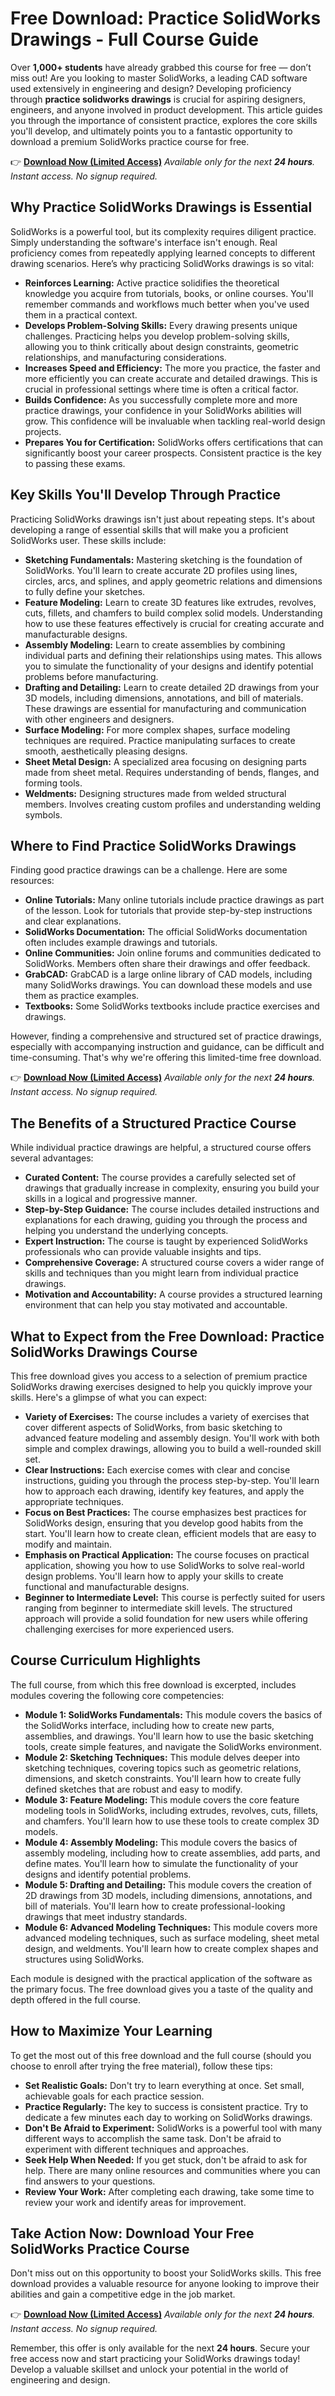 # Free Download: Practice SolidWorks Drawings - Full Course Guide

Over **1,000+ students** have already grabbed this course for free — don’t miss out!
Are you looking to master SolidWorks, a leading CAD software used extensively in engineering and design? Developing proficiency through **practice solidworks drawings** is crucial for aspiring designers, engineers, and anyone involved in product development. This article guides you through the importance of consistent practice, explores the core skills you'll develop, and ultimately points you to a fantastic opportunity to download a premium SolidWorks practice course for free.

👉 [**Download Now (Limited Access)**](https://udemywork.com/practice-solidworks-drawings)
_Available only for the next **24 hours**. Instant access. No signup required._

## Why Practice SolidWorks Drawings is Essential

SolidWorks is a powerful tool, but its complexity requires diligent practice. Simply understanding the software's interface isn't enough. Real proficiency comes from repeatedly applying learned concepts to different drawing scenarios. Here’s why practicing SolidWorks drawings is so vital:

*   **Reinforces Learning:** Active practice solidifies the theoretical knowledge you acquire from tutorials, books, or online courses. You'll remember commands and workflows much better when you've used them in a practical context.
*   **Develops Problem-Solving Skills:** Every drawing presents unique challenges. Practicing helps you develop problem-solving skills, allowing you to think critically about design constraints, geometric relationships, and manufacturing considerations.
*   **Increases Speed and Efficiency:** The more you practice, the faster and more efficiently you can create accurate and detailed drawings. This is crucial in professional settings where time is often a critical factor.
*   **Builds Confidence:** As you successfully complete more and more practice drawings, your confidence in your SolidWorks abilities will grow. This confidence will be invaluable when tackling real-world design projects.
*   **Prepares You for Certification:** SolidWorks offers certifications that can significantly boost your career prospects. Consistent practice is the key to passing these exams.

## Key Skills You'll Develop Through Practice

Practicing SolidWorks drawings isn't just about repeating steps. It's about developing a range of essential skills that will make you a proficient SolidWorks user. These skills include:

*   **Sketching Fundamentals:** Mastering sketching is the foundation of SolidWorks. You'll learn to create accurate 2D profiles using lines, circles, arcs, and splines, and apply geometric relations and dimensions to fully define your sketches.
*   **Feature Modeling:** Learn to create 3D features like extrudes, revolves, cuts, fillets, and chamfers to build complex solid models. Understanding how to use these features effectively is crucial for creating accurate and manufacturable designs.
*   **Assembly Modeling:** Learn to create assemblies by combining individual parts and defining their relationships using mates. This allows you to simulate the functionality of your designs and identify potential problems before manufacturing.
*   **Drafting and Detailing:** Learn to create detailed 2D drawings from your 3D models, including dimensions, annotations, and bill of materials. These drawings are essential for manufacturing and communication with other engineers and designers.
*   **Surface Modeling:** For more complex shapes, surface modeling techniques are required. Practice manipulating surfaces to create smooth, aesthetically pleasing designs.
*   **Sheet Metal Design:** A specialized area focusing on designing parts made from sheet metal. Requires understanding of bends, flanges, and forming tools.
*   **Weldments:** Designing structures made from welded structural members. Involves creating custom profiles and understanding welding symbols.

## Where to Find Practice SolidWorks Drawings

Finding good practice drawings can be a challenge. Here are some resources:

*   **Online Tutorials:** Many online tutorials include practice drawings as part of the lesson. Look for tutorials that provide step-by-step instructions and clear explanations.
*   **SolidWorks Documentation:** The official SolidWorks documentation often includes example drawings and tutorials.
*   **Online Communities:** Join online forums and communities dedicated to SolidWorks. Members often share their drawings and offer feedback.
*   **GrabCAD:** GrabCAD is a large online library of CAD models, including many SolidWorks drawings. You can download these models and use them as practice examples.
*   **Textbooks:** Some SolidWorks textbooks include practice exercises and drawings.

However, finding a comprehensive and structured set of practice drawings, especially with accompanying instruction and guidance, can be difficult and time-consuming. That's why we're offering this limited-time free download.

👉 [**Download Now (Limited Access)**](https://udemywork.com/practice-solidworks-drawings)
_Available only for the next **24 hours**. Instant access. No signup required._

## The Benefits of a Structured Practice Course

While individual practice drawings are helpful, a structured course offers several advantages:

*   **Curated Content:** The course provides a carefully selected set of drawings that gradually increase in complexity, ensuring you build your skills in a logical and progressive manner.
*   **Step-by-Step Guidance:** The course includes detailed instructions and explanations for each drawing, guiding you through the process and helping you understand the underlying concepts.
*   **Expert Instruction:** The course is taught by experienced SolidWorks professionals who can provide valuable insights and tips.
*   **Comprehensive Coverage:** A structured course covers a wider range of skills and techniques than you might learn from individual practice drawings.
*   **Motivation and Accountability:** A course provides a structured learning environment that can help you stay motivated and accountable.

## What to Expect from the Free Download: Practice SolidWorks Drawings Course

This free download gives you access to a selection of premium practice SolidWorks drawing exercises designed to help you quickly improve your skills. Here's a glimpse of what you can expect:

*   **Variety of Exercises:** The course includes a variety of exercises that cover different aspects of SolidWorks, from basic sketching to advanced feature modeling and assembly design. You'll work with both simple and complex drawings, allowing you to build a well-rounded skill set.
*   **Clear Instructions:** Each exercise comes with clear and concise instructions, guiding you through the process step-by-step. You'll learn how to approach each drawing, identify key features, and apply the appropriate techniques.
*   **Focus on Best Practices:** The course emphasizes best practices for SolidWorks design, ensuring that you develop good habits from the start. You'll learn how to create clean, efficient models that are easy to modify and maintain.
*   **Emphasis on Practical Application:** The course focuses on practical application, showing you how to use SolidWorks to solve real-world design problems. You'll learn how to apply your skills to create functional and manufacturable designs.
*   **Beginner to Intermediate Level:** This course is perfectly suited for users ranging from beginner to intermediate skill levels. The structured approach will provide a solid foundation for new users while offering challenging exercises for more experienced users.

## Course Curriculum Highlights

The full course, from which this free download is excerpted, includes modules covering the following core competencies:

*   **Module 1: SolidWorks Fundamentals:** This module covers the basics of the SolidWorks interface, including how to create new parts, assemblies, and drawings. You'll learn how to use the basic sketching tools, create simple features, and navigate the SolidWorks environment.
*   **Module 2: Sketching Techniques:** This module delves deeper into sketching techniques, covering topics such as geometric relations, dimensions, and sketch constraints. You'll learn how to create fully defined sketches that are robust and easy to modify.
*   **Module 3: Feature Modeling:** This module covers the core feature modeling tools in SolidWorks, including extrudes, revolves, cuts, fillets, and chamfers. You'll learn how to use these tools to create complex 3D models.
*   **Module 4: Assembly Modeling:** This module covers the basics of assembly modeling, including how to create assemblies, add parts, and define mates. You'll learn how to simulate the functionality of your designs and identify potential problems.
*   **Module 5: Drafting and Detailing:** This module covers the creation of 2D drawings from 3D models, including dimensions, annotations, and bill of materials. You'll learn how to create professional-looking drawings that meet industry standards.
*   **Module 6: Advanced Modeling Techniques:** This module covers more advanced modeling techniques, such as surface modeling, sheet metal design, and weldments. You'll learn how to create complex shapes and structures using SolidWorks.

Each module is designed with the practical application of the software as the primary focus. The free download gives you a taste of the quality and depth offered in the full course.

## How to Maximize Your Learning

To get the most out of this free download and the full course (should you choose to enroll after trying the free material), follow these tips:

*   **Set Realistic Goals:** Don't try to learn everything at once. Set small, achievable goals for each practice session.
*   **Practice Regularly:** The key to success is consistent practice. Try to dedicate a few minutes each day to working on SolidWorks drawings.
*   **Don't Be Afraid to Experiment:** SolidWorks is a powerful tool with many different ways to accomplish the same task. Don't be afraid to experiment with different techniques and approaches.
*   **Seek Help When Needed:** If you get stuck, don't be afraid to ask for help. There are many online resources and communities where you can find answers to your questions.
*   **Review Your Work:** After completing each drawing, take some time to review your work and identify areas for improvement.

## Take Action Now: Download Your Free SolidWorks Practice Course

Don't miss out on this opportunity to boost your SolidWorks skills. This free download provides a valuable resource for anyone looking to improve their abilities and gain a competitive edge in the job market.

👉 [**Download Now (Limited Access)**](https://udemywork.com/practice-solidworks-drawings)
_Available only for the next **24 hours**. Instant access. No signup required._

Remember, this offer is only available for the next **24 hours**. Secure your free access now and start practicing your SolidWorks drawings today! Develop a valuable skillset and unlock your potential in the world of engineering and design.
